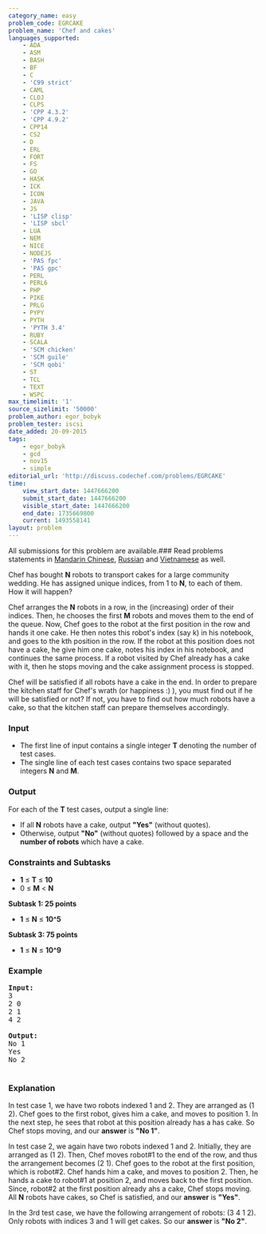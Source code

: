 ```yaml
---
category_name: easy
problem_code: EGRCAKE
problem_name: 'Chef and cakes'
languages_supported:
    - ADA
    - ASM
    - BASH
    - BF
    - C
    - 'C99 strict'
    - CAML
    - CLOJ
    - CLPS
    - 'CPP 4.3.2'
    - 'CPP 4.9.2'
    - CPP14
    - CS2
    - D
    - ERL
    - FORT
    - FS
    - GO
    - HASK
    - ICK
    - ICON
    - JAVA
    - JS
    - 'LISP clisp'
    - 'LISP sbcl'
    - LUA
    - NEM
    - NICE
    - NODEJS
    - 'PAS fpc'
    - 'PAS gpc'
    - PERL
    - PERL6
    - PHP
    - PIKE
    - PRLG
    - PYPY
    - PYTH
    - 'PYTH 3.4'
    - RUBY
    - SCALA
    - 'SCM chicken'
    - 'SCM guile'
    - 'SCM qobi'
    - ST
    - TCL
    - TEXT
    - WSPC
max_timelimit: '1'
source_sizelimit: '50000'
problem_author: egor_bobyk
problem_tester: iscsi
date_added: 20-09-2015
tags:
    - egor_bobyk
    - gcd
    - nov15
    - simple
editorial_url: 'http://discuss.codechef.com/problems/EGRCAKE'
time:
    view_start_date: 1447666200
    submit_start_date: 1447666200
    visible_start_date: 1447666200
    end_date: 1735669800
    current: 1493558141
layout: problem
---
```

All submissions for this problem are available.###  Read problems statements in [Mandarin Chinese](http://www.codechef.com/download/translated/NOV15/mandarin/EGRCAKE.pdf), [Russian](http://www.codechef.com/download/translated/NOV15/russian/EGRCAKE.pdf) and [Vietnamese](http://www.codechef.com/download/translated/NOV15/vietnamese/EGRCAKE.pdf) as well.

Chef has bought **N** robots to transport cakes for a large community wedding. He has assigned unique indices, from 1 to **N**, to each of them. How it will happen?

Chef arranges the **N** robots in a row, in the (increasing) order of their indices. Then, he chooses the first **M** robots and moves them to the end of the queue. Now, Chef goes to the robot at the first position in the row and hands it one cake. He then notes this robot's index (say k) in his notebook, and goes to the kth position in the row. If the robot at this position does not have a cake, he give him one cake, notes his index in his notebook, and continues the same process. If a robot visited by Chef already has a cake with it, then he stops moving and the cake assignment process is stopped.

Chef will be satisfied if all robots have a cake in the end. In order to prepare the kitchen staff for Chef's wrath (or happiness :) ), you must find out if he will be satisfied or not? If not, you have to find out how much robots have a cake, so that the kitchen staff can prepare themselves accordingly.

### Input

- The first line of input contains a single integer **T** denoting the number of test cases.
- The single line of each test cases contains two space separated integers **N** and **M**.

### Output

For each of the **T** test cases, output a single line:

- If all **N** robots have a cake, output **"Yes"** (without quotes).
- Otherwise, output **"No"** (without quotes) followed by a space and the **number of robots** which have a cake.

### Constraints and Subtasks

- **1** ≤ **T** ≤ **10**
- 0 ≤ **M** &lt; **N**

**Subtask 1: 25 points**

- **1** ≤ **N** ≤ **10^5**

**Subtask 3: 75 points**

- **1** ≤ **N** ≤ **10^9**

### Example

<pre><b>Input:</b>
3
2 0
2 1
4 2

<b>Output:</b>
No 1
Yes
No 2

</pre>
### Explanation

In test case 1, we have two robots indexed 1 and 2. They are arranged as (1 2). Chef goes to the first robot, gives him a cake, and moves to position 1. In the next step, he sees that robot at this position already has a has cake. So Chef stops moving, and our **answer** is **"No 1"**.

In test case 2, we again have two robots indexed 1 and 2. Initially, they are arranged as (1 2). Then, Chef moves robot#1 to the end of the row, and thus the arrangement becomes (2 1). Chef goes to the robot at the first position, which is robot#2. Chef hands him a cake, and moves to position 2. Then, he hands a cake to robot#1 at position 2, and moves back to the first position. Since, robot#2 at the first position already ahs a cake, Chef stops moving. All **N** robots have cakes, so Chef is satisfied, and our **answer** is **"Yes"**.

In the 3rd test case, we have the following arrangement of robots: (3 4 1 2). Only robots with indices 3 and 1 will get cakes. So our **answer** is **"No 2"**.
